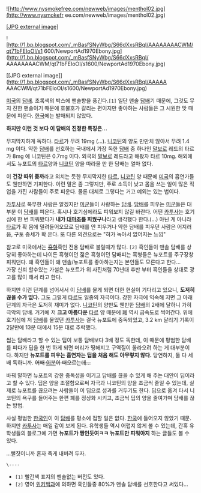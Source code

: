 ![http://www.nysmokefree.com/newweb/images/menthol02.jpg](http://www.nysmokefr
ee.com/newweb/images/menthol02.jpg)

[[JPG external image]](http://www.nysmokefree.com/newweb/images/menthol02.jpg)

  

![http://1.bp.blogspot.com/_mBasfSNyWbg/S66dXxsRBqI/AAAAAAAACWM/qt71bFEIoOI/s1
600/NewportAd1970Ebony.jpg](http://1.bp.blogspot.com/_mBasfSNyWbg/S66dXxsRBqI/
AAAAAAAACWM/qt71bFEIoOI/s1600/NewportAd1970Ebony.jpg)

[[JPG external image]](http://1.bp.blogspot.com/_mBasfSNyWbg/S66dXxsRBqI/AAAAA
AAACWM/qt71bFEIoOI/s1600/NewportAd1970Ebony.jpg)

[미국](%EB%AF%B8%EA%B5%AD.md)의 [담배](%EB%8B%B4%EB%B0%B0.md). 초록색의 박스에 맨솔향을
풍긴다.`[1]` 일단 맨솔 [담배](%EB%8B%B4%EB%B0%B0.md)기 때문에, 그것도 무지 진한 맨솔이기 때문에 호불호가
갈리는 편이지만 좋아하는 사람들은 그 시원한 맛 때문에 피운다. [한국](%ED%95%9C%EA%B5%AD.md)에는 발매되지 않았다.

**하지만 이런 것 보다 이 담배의 진정한 특징은...**

무지막지하게 독하다. [타르](%ED%83%80%EB%A5%B4.md)가 무려 19mg (...).
[니코틴](%EB%8B%88%EC%BD%94%ED%8B%B4.md)의 양도 만만치 않아서 무려 1.4 mg 이다. 약한
[담배](%EB%8B%B4%EB%B0%B0.md)를 선호하는 국내에서 가장 독한 [담배](%EB%8B%B4%EB%B0%B0.md)
중 하나인 [말보로](%EB%A7%90%EB%B3%B4%EB%A1%9C.md) 레드의 타르가 8mg 에 니코틴은 0.7mg 이다.
외국의 [말보로](%EB%A7%90%EB%B3%B4%EB%A1%9C.md) 레드라고 해봤자 타르 10mg. 해외에서도 뉴포트의
[타르](%ED%83%80%EB%A5%B4.md)양과 [니코틴](%EB%8B%88%EC%BD%94%ED%8B%B4.md) 양을
따라올 만 한 담배는 얼마 없다.

이 **건강 따위 좆까**라고 외치는 듯한 무지막지한 [타르](%ED%83%80%EB%A5%B4.md),
[니코틴](%EB%8B%88%EC%BD%94%ED%8B%B4.md) 양 때문에 [미국](%EB%AF%B8%EA%B5%AD.md)의
흡연가들도 웬만하면 기피한다. 이런 말은 좀 그렇지만, 주로 소득이 낮고 몸을 쓰는 일이 많은 직업을 가진 사람들이 주로 피운다. 물론
대체로 그렇다는 거고 예외는 있는 법이다.

[카투사](%EC%B9%B4%ED%88%AC%EC%82%AC.md)로 복무한 사람은 알겠지만
[미군](%EB%AF%B8%EA%B5%B0.md)들이 사랑하는 [담배](%EB%8B%B4%EB%B0%B0.md).
[담배](%EB%8B%B4%EB%B0%B0.md)를 피우는 [미군](%EB%AF%B8%EA%B5%B0.md)들은 대부분 이
[담배](%EB%8B%B4%EB%B0%B0.md)를 피운다. 혹시나 호기심에라도 피워보지 않길 바란다. 어떤
[카투사](%EC%B9%B4%ED%88%AC%EC%82%AC.md)는 호기심에 한 번 피워봤다가 **내가
[대마초](%EB%8C%80%EB%A7%88%EC%B4%88.md)를 피웠구나**라고 생각했다 한다.(...) 아닌 게 아니라
[타르](%ED%83%80%EB%A5%B4.md)가 확 몸에 밀려들어오므로 담배를 안 피우거나 약한 담배를 피우던 사람은 어지러움,
구토 증세가 확 온다. 또 다른 의견으로는 "혀가 녹아서 없어지는 느낌"

참고로 미국에서는 <del>[흑형](%ED%9D%91%ED%98%95.md)</del>흑인 전용 담배로 불릴때가 많다. `[2]`
흑인들이 맨솔 담배를 상당히 좋아하는데 나이든 흑형이던 젊은 흑형이던 담배피는 흑형들은 뉴포트를 주구장창 피워댄다. 왜 흑인들이 왜
맨솔/뉴포트를 좋아하는지는 본인들도 모른다고 한다...  
가장 신뢰 할수있는 가설은 뉴포트가 위 사진처럼 70년대 후반 부터 흑인들을 상대로 광고를 많이 해서 라고 한다.

하지만 이런 단계를 넘어서서 이 [담배](%EB%8B%B4%EB%B0%B0.md)를 물게 되면 더한 현실이 기다리고 있으니, **도저히
끊을 수가 없다.** 그도 그럴게 [타르](%ED%83%80%EB%A5%B4.md)도 일종의 자극이다. 강한 자극에 익숙해 지면 그
아래 단계의 자극은 도저히 재미가 없다. [니코틴](%EB%8B%88%EC%BD%94%ED%8B%B4.md)의 양만도 웬만한
[담배](%EB%8B%B4%EB%B0%B0.md)의 2배에 달하니 가히 극악의 담배. 거기에 저 **크고 아름다운**
[타르](%ED%83%80%EB%A5%B4.md) 양 때문에 [폐](%ED%8F%90.md) 역시 급속도로 썩어간다. 위에
호기심에 저 [담배](%EB%8B%B4%EB%B0%B0.md)를 물었던
[카투사](%EC%B9%B4%ED%88%AC%EC%82%AC.md)는 결국 뉴포트에 중독되었고, 3.2 km 달리기 기록이 2달만에
13분 대에서 15분 대로 추락했다.

씹는 담배라고 할 수 있는 딥이 보통 담배보다 3배 정도 독한데, 이 때문에 평범한 담배를 피다가 딥을 한 번 하게 되면 머리가 띵해지고
구역질이 올라오려 하는 게 대부분이다. 하지만 **뉴포트를 피우는 흡연자는 딥을 처음 해도 아무렇지 않다.** 당연하지, 둘 다 세배
독하니까. <del>어째 [이분](%EC%83%A4%EC%95%84%20%EC%95%84%EC%A6%88%EB%82%98%EB%B8%94.md)이
떠오르는데...</del>

바꿔 말하면 뉴포트의 강한 중독성을 이기고 담배를 끊을 수 있게 해 주는 대안이 딥이라고 할 수 있다. 딥은 양을 조절함으로써 자극과
니코틴의 양을 조금씩 줄일 수 있는데, 실제로 뉴포트를 끊으려는 사람들이 이 딥으로 성과를 거두기도 한다. 딥으로 옮겨 타서 니코틴의 욕구를
들어주는 한편 폐를 정상화 시키고, 조금씩 딥의 양을 줄여가며 담배를 끊는 방법.

사실 평범한 [한국인](%ED%95%9C%EA%B5%AD%EC%9D%B8.md)이 이
[담배](%EB%8B%B4%EB%B0%B0.md)를 평소에 접할 일은 없다. [한국](%ED%95%9C%EA%B5%AD.md)에
들어오지 않았기 때문. 하지만 [카투사](%EC%B9%B4%ED%88%AC%EC%82%AC.md)는 매일 같이 보게 된다. 유학생들
역시 어렵지 않게 볼 수 있는데, 간혹 유학생들의 블로그에 가면 **뉴포트가 짱인듯여ㅋㅋ 뉴포트만 피워야지** 하는 글들도 볼 수 있다.

...뻘짓이니까 혼자 죽게 내버려 두자.

`\----`

  * `[1]` 빨간색 표지의 멘솔없는 버전도 있다.
  * `[2]` 영어 [위키백과](%EC%9C%84%ED%82%A4%EB%B0%B1%EA%B3%BC.md)에 의하면 흑인들중 80%가 맨솔 담배를 선호한다고 써있다...

